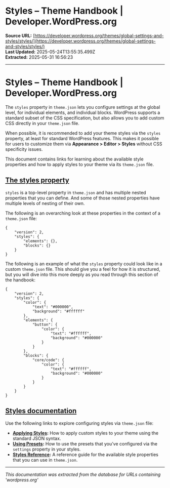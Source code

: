 # Styles – Theme Handbook | Developer.WordPress.org

**Source URL:** [https://developer.wordpress.org/themes/global-settings-and-styles/styles/](https://developer.wordpress.org/themes/global-settings-and-styles/styles/)  
**Last Updated:** 2025-05-24T13:55:35.499Z  
**Extracted:** 2025-05-31 16:56:23

---

# Styles – Theme Handbook | Developer.WordPress.org

The `styles` property in `theme.json` lets you configure settings at the global level, for individual elements, and individual blocks. WordPress supports a standard subset of the CSS specification, but also allows you to add custom CSS directly in your `theme.json` file.

When possible, it is recommended to add your theme styles via the `styles` property, at least for standard WordPress features. This makes it possible for users to customize them via **Appearance > Editor > Styles** without CSS specificity issues.

This document contains links for learning about the available style properties and how to apply styles to your theme via its `theme.json` file.

## [The styles property](#the-styles-property)

`styles` is a top-level property in `theme.json` and has multiple nested properties that you can define. And some of those nested properties have multiple levels of nesting of their own.

The following is an overarching look at these properties in the context of a `theme.json` file:

```
{
	"version": 2,
	"styles": {
		"elements": {},
		"blocks": {}
	}
}
```

The following is an example of what the `styles` property could look like in a custom `theme.json` file. This should give you a feel for how it is structured, but you will dive into this more deeply as you read through this section of the handbook:

```
{
	"version": 2,
	"styles": {
		"color": {
			"text": "#000000",
			"background": "#ffffff"
		},
		"elements": {
			"button": {
				"color": {
					"text": "#ffffff",
					"background": "#000000"
				}
			}
		},
		"blocks": {
			"core/code": {
				"color": {
					"text": "#ffffff",
					"background": "#000000"
				}
			}
		}
	}
}
```

## [Styles documentation](#styles-documentation)

Use the following links to explore configuring styles via `theme.json` file:

*   **[Applying Styles](https://developer.wordpress.org/themes/global-settings-and-styles/styles/applying-styles/):** How to apply custom styles to your theme using the standard JSON syntax.
*   **[Using Presets](https://developer.wordpress.org/themes/global-settings-and-styles/styles/using-presets/):** How to use the presets that you’ve configured via the `settings` property in your styles.
*   **[Styles Reference](https://developer.wordpress.org/themes/global-settings-and-styles/styles/styles-reference/):** A reference guide for the available style properties that you can use in `theme.json`.

---

*This documentation was extracted from the database for URLs containing 'wordpress.org'*
